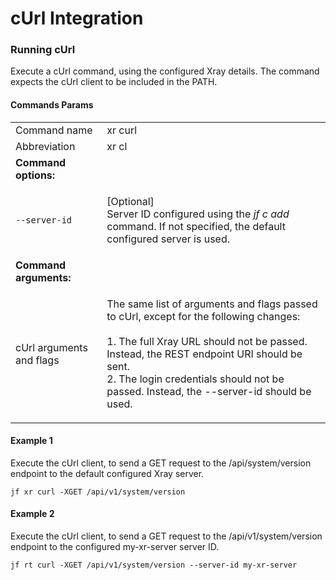 # cUrl Integration
### Running cUrl

Execute a cUrl command, using the configured Xray details. The command expects the cUrl client to be included in the PATH.

#### Commands Params

|                          |                                                                                                                                                                                                                                                                                           |
|--------------------------|-------------------------------------------------------------------------------------------------------------------------------------------------------------------------------------------------------------------------------------------------------------------------------------------|
| Command name             | xr curl                                                                                                                                                                                                                                                                                   |
| Abbreviation             | xr cl                                                                                                                                                                                                                                                                                     |
| **Command options:**          |                                                                                                                                                                                                                                                                                           |
| `--server-id` | <p>[Optional]<br>Server ID configured using the <em>jf c add</em> command. If not specified, the default configured server is used.</p>                                                                                                                                                   |
| **Command arguments:**        |                                                                                                                                                                                                                                                                                           |
| cUrl arguments and flags | <p>The same list of arguments and flags passed to cUrl, except for the following changes:<br><br>1. The full Xray URL should not be passed. Instead, the REST endpoint URI should be sent.<br>2. The login credentials should not be passed. Instead, the --server-id should be used.</p> |

#### Example 1

Execute the cUrl client, to send a GET request to the /api/system/version endpoint to the default configured Xray server.

```
jf xr curl -XGET /api/v1/system/version
```

#### Example 2

Execute the cUrl client, to send a GET request to the /api/v1/system/version endpoint to the configured my-xr-server server ID.

```
jf rt curl -XGET /api/v1/system/version --server-id my-xr-server
```
